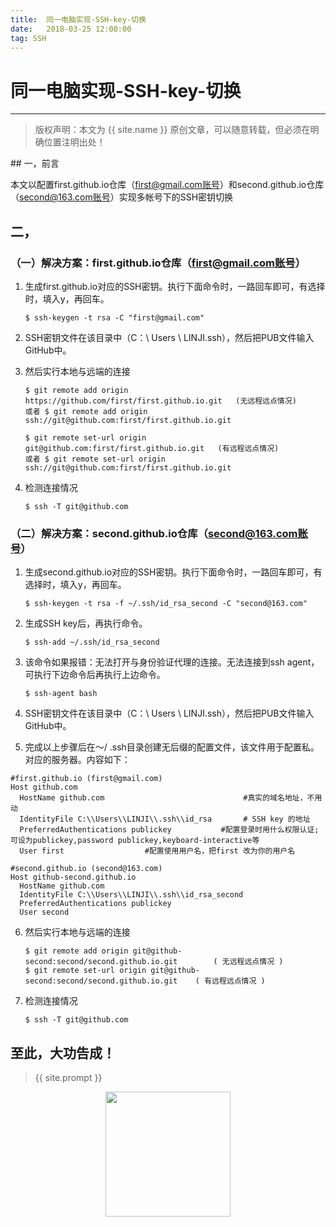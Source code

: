 ```yaml
---          
title:  同一电脑实现-SSH-key-切换
date:   2018-03-25 12:00:00
tag: SSH
---
```

# 同一电脑实现-SSH-key-切换

***
> 版权声明：本文为 {{ site.name }} 原创文章，可以随意转载，但必须在明确位置注明出处！
<head><link rel="stylesheet" href="/assets/css/syntax.css"></head>
## 一，前言

本文以配置first.github.io仓库（first@gmail.com账号）和second.github.io仓库（second@163.com账号）实现多帐号下的SSH密钥切换

## 二，

### （一）解决方案：first.github.io仓库（first@gmail.com账号）

1. 生成first.github.io对应的SSH密钥。执行下面命令时，一路回车即可，有选择时，填入y，再回车。

	```
	$ ssh-keygen -t rsa -C "first@gmail.com" 
	```

2. SSH密钥文件在该目录中（C：\ Users \ LINJI.ssh），然后把PUB文件输入GitHub中。

3. 然后实行本地与远端的连接

	```
	$ git remote add origin https://github.com/first/first.github.io.git   (无远程远点情况)
	或者 $ git remote add origin ssh://git@github.com:first/first.github.io.git 
	```

	```
	$ git remote set-url origin git@github.com:first/first.github.io.git   (有远程远点情况) 
	或者 $ git remote set-url origin ssh://git@github.com:first/first.github.io.git
	```
	
4. 检测连接情况

	```
	$ ssh -T git@github.com  
	```

### （二）解决方案：second.github.io仓库（second@163.com账号）

1. 生成second.github.io对应的SSH密钥。执行下面命令时，一路回车即可，有选择时，填入y，再回车。

	```
	$ ssh-keygen -t rsa -f ~/.ssh/id_rsa_second -C "second@163.com" 
	```

2. 生成SSH key后，再执行命令。

	```
	$ ssh-add ~/.ssh/id_rsa_second
	```

3. 该命令如果报错：无法打开与身份验证代理的连接。无法连接到ssh agent，可执行下边命令后再执行上边命令。

	```
	$ ssh-agent bash
	```

4. SSH密钥文件在该目录中（C：\ Users \ LINJI.ssh），然后把PUB文件输入GitHub中。

5. 完成以上步骤后在〜/ .ssh目录创建无后缀的配置文件，该文件用于配置私。对应的服务器。内容如下：

  ```
  #first.github.io (first@gmail.com)        
  Host github.com                                       
  	HostName github.com                               #真实的域名地址，不用动         
  	IdentityFile C:\\Users\\LINJI\\.ssh\\id_rsa       # SSH key 的地址     
  	PreferredAuthentications publickey           #配置登录时用什么权限认证;可设为publickey,password publickey,keyboard-interactive等                 
  	User first                  #配置使用用户名，把first 改为你的用户名  
      
  #second.github.io (second@163.com)       
  Host github-second.github.io      
  	HostName github.com      
  	IdentityFile C:\\Users\\LINJI\\.ssh\\id_rsa_second       
  	PreferredAuthentications publickey       
  	User second
  ```

6. 然后实行本地与远端的连接

	```
	$ git remote add origin git@github-second:second/second.github.io.git        ( 无远程远点情况 )
	$ git remote set-url origin git@github-second:second/second.github.io.git    ( 有远程远点情况 )
	```

7. 检测连接情况

	```
	$ ssh -T git@github.com
	```

## 至此，大功告成！

> {{ site.prompt }}

<div  align="center">
<img src="https://rengui520.github.io/images/wechart.jpg" width = "200" height = "200"/>